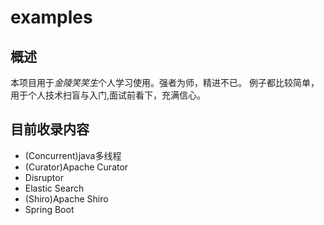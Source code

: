 # examples

## 概述

本项目用于*金陵笑笑生*个人学习使用。强者为师，精进不已。
例子都比较简单，用于个人技术扫盲与入门,面试前看下，充满信心。

## 目前收录内容

* (Concurrent)java多线程
* (Curator)Apache Curator
* Disruptor
* Elastic Search
* (Shiro)Apache Shiro
* Spring Boot
